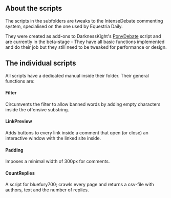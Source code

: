 ## About the scripts
The scripts in the subfolders are tweaks to the IntenseDebate commenting system, specialised on the one used by Equestria Daily.

They were created as add-ons to DarknessKight's <a href="https://github.com/Darknesskight/PonyDebate">PonyDebate</a> script and are currently in the beta-stage - They have all basic functions implemented and do their job but they still need to be tweaked for performance or design.

## The individual scripts
All scripts have a dedicated manual inside their folder. 
Their general functions are:

#### Filter
Circumvents the filter to allow banned words by adding empty characters inside the offensive substring.

#### LinkPreview
Adds buttons to every ĺink inside a comment that open (or close) an interactive window with the linked site inside.

#### Padding
Imposes a minimal width of 300px for comments.

#### CountReplies
A script for bluefury700; crawls every page and returns a csv-file with authors, text and the number of replies.
